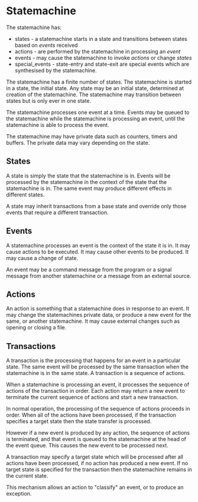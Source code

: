 # Statemachine
The statemachine has:
* states - a statemachine starts in a state and transitions between states based on *events* received
* actions - are performed by the statemachine in processing an *event*
* events - may cause the statemachine to invoke *actions* or change *states*
* special_events - state-entry and state-exit are special events which are synthesised by the statemachine.

The statemachine has a finite number of states. The statemachine is started in a state, the initial state. Any state may be an initial state, determined at creation of the statemachine. The statemachine may transition between states but is only ever in one state.

The statemachine processes one event at a time. Events may be queued to the statemachine while the statemachine is processing an event, until the statemachine is able to process the event.

The statemachine may have private data such as counters, timers and buffers. The private data may vary depending on the state.

## States
A state is simply the state that the statemachine is in. Events will be processed by the statemachine in the context of the state that the statemachine is in. The same event may produce different effects in different states.

A state may inherit transactions from a base state and override only those events that require a different transaction.
## Events
A statemachine processes an event is the context of the state it is in. It may cause actions to be executed. It may cause other events to be produced. It may cause a change of state.

An event may be a command message from the program or a signal message from another statemachine or a message from an external source.

## Actions
An action is something that a statemachine does in response to an event. It may change the statemachines private data, or produce a new event for the same, or another statemachine. It may cause external changes such as opening or closing a file.

## Transactions
A transaction is the processing that happens for an event in a particular state. The same event will be processed by the same transaction when the statemachine is in the same state. A transaction is a sequence of actions.

When a statemachine is processing an event, it processes the sequence of actions of the transaction in order. Each action may return a new event to terminate the current sequence of actions and start a new transaction.

In normal operation, the processing of the sequence of actions proceeds in order. When all of the actions have been processed, if the transaction specifies a target state then the state transfer is processed.

However if a new event is produced by any action, the sequence of actions is terminated, and that event is queued to the statemachine at the head of the event queue. This causes the new event to be processed next.

A transaction may specify a target state which will be processed after all actions have been processed, if no action has produced a new event. If no target state is specified for the transaction then the statemachine remains in the current state.

This mechanism allows an action to "classify" an event, or to produce an exception.
